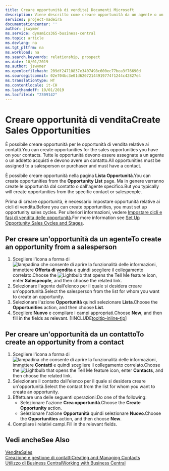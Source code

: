 ```yaml
---
title: Creare opportunità di vendita| Documenti Microsoft
description: Viene descritto come creare opportunità da un agente o un contatto in Business Central.
services: project-madeira
documentationcenter: ''
author: jswymer
ms.service: dynamics365-business-central
ms.topic: article
ms.devlang: na
ms.tgt_pltfrm: na
ms.workload: na
ms.search.keywords: relationship, prospect
ms.date: 10/01/2019
ms.author: jswymer
ms.openlocfilehash: 209df24710837e3407498c600ec77bea3f76690d
ms.sourcegitcommit: 02e704bc3e01d62072144919774f1244c42827e4
ms.translationtype: HT
ms.contentlocale: it-CH
ms.lasthandoff: 10/01/2019
ms.locfileid: "2309142"
---
```

# <a name="create-sales-opportunities"></a><span data-ttu-id="0a3a2-103">Creare opportunità di vendita</span><span class="sxs-lookup"><span data-stu-id="0a3a2-103">Create Sales Opportunities</span></span>
<span data-ttu-id="0a3a2-104">È possibile creare opportunità per le opportunità di vendita relative ai contatti.</span><span class="sxs-lookup"><span data-stu-id="0a3a2-104">You can create opportunities for the sales opportunities you have on your contacts.</span></span> <span data-ttu-id="0a3a2-105">Tutte le opportunità devono essere assegnate a un agente o un addetto acquisti e devono avere un contatto.</span><span class="sxs-lookup"><span data-stu-id="0a3a2-105">All opportunities must be assigned to a salesperson or purchaser and must have a contact.</span></span>

<span data-ttu-id="0a3a2-106">È possibile creare opportunità nella pagina **Lista Opportunità**.</span><span class="sxs-lookup"><span data-stu-id="0a3a2-106">You can create opportunities from the **Opportunity List** page.</span></span> <span data-ttu-id="0a3a2-107">Ma in genere verranno create le opportunità dal contatto o dall'agente specifico.</span><span class="sxs-lookup"><span data-stu-id="0a3a2-107">But you typically will create opportunities from the specific contact or salespeople.</span></span>

<span data-ttu-id="0a3a2-108">Prima di creare opportunità, è necessario impostare opportunità relative ai cicli di vendita.</span><span class="sxs-lookup"><span data-stu-id="0a3a2-108">Before you can create opportunities, you must set up opportunity sales cycles.</span></span> <span data-ttu-id="0a3a2-109">Per ulteriori informazioni, vedere [Impostare cicli e fasi di vendita delle opportunità](marketing-how-setup-opportunity-sales-cycles-stages.md).</span><span class="sxs-lookup"><span data-stu-id="0a3a2-109">For more information see [Set Up Opportunity Sales Cycles and Stages](marketing-how-setup-opportunity-sales-cycles-stages.md).</span></span>

## <a name="to-create-an-opportunity-from-a-salesperson"></a><span data-ttu-id="0a3a2-110">Per creare un'opportunità da un agente</span><span class="sxs-lookup"><span data-stu-id="0a3a2-110">To create an opportunity from a salesperson</span></span>
1. <span data-ttu-id="0a3a2-111">Scegliere l'icona a forma di ![lampadina che consente di aprire la funzionalità delle informazioni](media/ui-search/search_small.png "Informazioni sull'operazione che si desidera eseguire"), immettere **Offerta di vendita** e quindi scegliere il collegamento correlato.</span><span class="sxs-lookup"><span data-stu-id="0a3a2-111">Choose the ![Lightbulb that opens the Tell Me feature](media/ui-search/search_small.png "Tell me what you want to do") icon, enter **Salespeople**, and then choose the related link.</span></span>
2. <span data-ttu-id="0a3a2-112">Selezionare l'agente dall'elenco per il quale si desidera creare un'opportunità.</span><span class="sxs-lookup"><span data-stu-id="0a3a2-112">Select the salesperson from the list for whom you want to create an opportunity.</span></span>
3. <span data-ttu-id="0a3a2-113">Selezionare l'azione **Opportunità** quindi selezionare **Lista**.</span><span class="sxs-lookup"><span data-stu-id="0a3a2-113">Choose the **Opportunities** action, and then choose **List**.</span></span>
4. <span data-ttu-id="0a3a2-114">Scegliere **Nuovo** e compilare i campi appropriati.</span><span class="sxs-lookup"><span data-stu-id="0a3a2-114">Choose **New**, and then fill in the fields as relevant.</span></span> [!INCLUDE[tooltip-inline-tip](includes/tooltip-inline-tip_md.md)]  



## <a name="to-create-an-opportunity-from-a-contact"></a><span data-ttu-id="0a3a2-115">Per creare un'opportunità da un contatto</span><span class="sxs-lookup"><span data-stu-id="0a3a2-115">To create an opportunity from a contact</span></span>
1. <span data-ttu-id="0a3a2-116">Scegliere l'icona a forma di ![lampadina che consente di aprire la funzionalità delle informazioni](media/ui-search/search_small.png "Informazioni sull'operazione che si desidera eseguire"), immettere **Contatti** e quindi scegliere il collegamento correlato.</span><span class="sxs-lookup"><span data-stu-id="0a3a2-116">Choose the ![Lightbulb that opens the Tell Me feature](media/ui-search/search_small.png "Tell me what you want to do") icon, enter **Contacts**, and then choose the related link.</span></span>
2. <span data-ttu-id="0a3a2-117">Selezionare il contatto dall'elenco per il quale si desidera creare un'opportunità.</span><span class="sxs-lookup"><span data-stu-id="0a3a2-117">Select the contact from the list for whom you want to create an opportunity.</span></span>
3. <span data-ttu-id="0a3a2-118">Effettuare una delle seguenti operazioni:</span><span class="sxs-lookup"><span data-stu-id="0a3a2-118">Do one of the following:</span></span>
   * <span data-ttu-id="0a3a2-119">Selezionare l'azione **Crea opportunità**.</span><span class="sxs-lookup"><span data-stu-id="0a3a2-119">Choose the **Create Opportunity** action.</span></span>
   * <span data-ttu-id="0a3a2-120">Selezionare l'azione **Opportunità** quindi selezionare **Nuovo**.</span><span class="sxs-lookup"><span data-stu-id="0a3a2-120">Choose the  **Opportunities** action, and then choose **New**.</span></span>
4. <span data-ttu-id="0a3a2-121">Compilare i relativi campi.</span><span class="sxs-lookup"><span data-stu-id="0a3a2-121">Fill in the relevant fields.</span></span>

## <a name="see-also"></a><span data-ttu-id="0a3a2-122">Vedi anche</span><span class="sxs-lookup"><span data-stu-id="0a3a2-122">See Also</span></span>
[<span data-ttu-id="0a3a2-123">Vendite</span><span class="sxs-lookup"><span data-stu-id="0a3a2-123">Sales</span></span>](sales-manage-sales.md)  
[<span data-ttu-id="0a3a2-124">Creazione e gestione di contatti</span><span class="sxs-lookup"><span data-stu-id="0a3a2-124">Creating and Managing Contacts</span></span>](marketing-contacts.md)  
[<span data-ttu-id="0a3a2-125">Utilizzo di Business Central</span><span class="sxs-lookup"><span data-stu-id="0a3a2-125">Working with Business Central</span></span>](ui-work-product.md)
